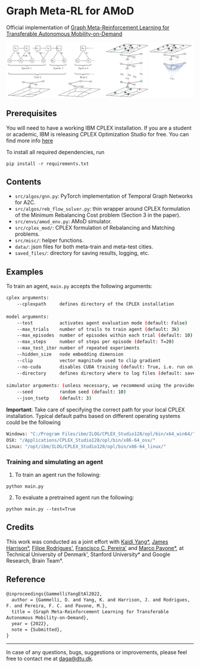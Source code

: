 # Graph Meta-RL for AMoD
Official implementation of [Graph Meta-Reinforcement Learning for Transferable Autonomous Mobility-on-Demand](https://arxiv.org/abs/2202.07147)

<img align="center" src="images/readme_figure.png" width="1100"/></td> <br/>

## Prerequisites

You will need to have a working IBM CPLEX installation. If you are a student or academic, IBM is releasing CPLEX Optimization Studio for free. You can find more info [here](https://community.ibm.com/community/user/datascience/blogs/xavier-nodet1/2020/07/09/cplex-free-for-students)

To install all required dependencies, run
```
pip install -r requirements.txt
```

## Contents

* `src/algos/gnn.py`: PyTorch implementation of Temporal Graph Networks for A2C.
* `src/algos/reb_flow_solver.py`: thin wrapper around CPLEX formulation of the Minimum Rebalancing Cost problem (Section 3 in the paper).
* `src/envs/amod_env.py`: AMoD simulator.
* `src/cplex_mod/`: CPLEX formulation of Rebalancing and Matching problems.
* `src/misc/`: helper functions.
* `data/`: json files for both meta-train and meta-test cities.
* `saved_files/`: directory for saving results, logging, etc.

## Examples

To train an agent, `main.py` accepts the following arguments:
```bash
cplex arguments:
    --cplexpath     defines directory of the CPLEX installation
    
model arguments:
    --test          activates agent evaluation mode (default: False)
    --max_trials    number of trails to train agent (default: 3k)
    --max_episodes  number of episodes within each trial (default: 10)
    --max_steps     number of steps per episode (default: T=20)
    --max_test_iter number of repeated experiments
    --hidden_size   node embedding dimension
    --clip          vector magnitude used to clip gradient
    --no-cuda       disables CUDA training (default: True, i.e. run on CPU)
    --directory     defines directory where to log files (default: saved_files)
    
simulator arguments: (unless necessary, we recommend using the provided ones)
    --seed          random seed (default: 10)
    --json_tsetp    (default: 3)
```

**Important**: Take care of specifying the correct path for your local CPLEX installation. Typical default paths based on different operating systems could be the following
```bash
Windows: "C:/Program Files/ibm/ILOG/CPLEX_Studio128/opl/bin/x64_win64/"
OSX: "/Applications/CPLEX_Studio128/opl/bin/x86-64_osx/"
Linux: "/opt/ibm/ILOG/CPLEX_Studio128/opl/bin/x86-64_linux/"
```
### Training and simulating an agent

1. To train an agent run the following:
```
python main.py
```

2. To evaluate a pretrained agent run the following:
```
python main.py --test=True
```

## Credits
This work was conducted as a joint effort with [Kaidi Yang*](https://sites.google.com/site/kdyang1990/), [James Harrison°](https://stanford.edu/~jh2/), [Filipe Rodrigues'](http://fprodrigues.com/), [Francisco C. Pereira'](http://camara.scripts.mit.edu/home/) and [Marco Pavone*](https://web.stanford.edu/~pavone/), at Technical University of Denmark', Stanford University* and Google Research, Brain Team°. 

## Reference
```
@inproceedings{GammelliYangEtAl2022,
  author = {Gammelli, D. and Yang, K. and Harrison, J. and Rodrigues, F. and Pereira, F. C. and Pavone, M.},
  title = {Graph Meta-Reinforcement Learning for Transferable Autonomous Mobility-on-Demand},
  year = {2022},
  note = {Submitted},
}
```

----------
In case of any questions, bugs, suggestions or improvements, please feel free to contact me at daga@dtu.dk.
